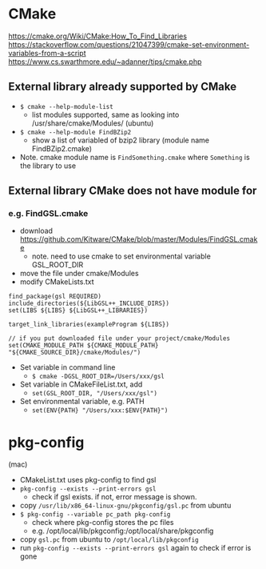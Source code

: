 # CMake
https://cmake.org/Wiki/CMake:How_To_Find_Libraries
https://stackoverflow.com/questions/21047399/cmake-set-environment-variables-from-a-script
https://www.cs.swarthmore.edu/~adanner/tips/cmake.php

## External library already supported by CMake
- `$ cmake --help-module-list`
  - list modules supported, same as looking into /usr/share/cmake/Modules/ (ubuntu)
- `$ cmake --help-module FindBZip2`
  - show a list of variabled of bzip2 library (module name FindBZip2.cmake)
- Note. cmake module name is `FindSomething.cmake` where `Something` is the library to use

## External library CMake does not have module for
### e.g. FindGSL.cmake
- download https://github.com/Kitware/CMake/blob/master/Modules/FindGSL.cmake
  - note. need to use cmake to set environmental variable GSL_ROOT_DIR
- move the file under cmake/Modules
- modify CMakeLists.txt
```
find_package(gsl REQUIRED)
include_directories(${LibGSL++_INCLUDE_DIRS})
set(LIBS ${LIBS} ${LibGSL++_LIBRARIES})

target_link_libraries(exampleProgram ${LIBS})

// if you put downloaded file under your project/cmake/Modules
set(CMAKE_MODULE_PATH ${CMAKE_MODULE_PATH} "${CMAKE_SOURCE_DIR}/cmake/Modules/")
```
- Set variable in command line
  - `$ cmake -DGSL_ROOT_DIR=/Users/xxx/gsl`
- Set variable in CMakeFileList.txt, add
  - `set(GSL_ROOT_DIR, "/Users/xxx/gsl")`
- Set environmental variable, e.g. PATH
  - `set(ENV{PATH} "/Users/xxx:$ENV{PATH}")`

# pkg-config
(mac)
- CMakeList.txt uses pkg-config to find gsl
- `pkg-config --exists --print-errors gsl`
  - check if gsl exists. if not, error message is shown. 
- copy `/usr/lib/x86_64-linux-gnu/pkgconfig/gsl.pc` from ubuntu
- `$ pkg-config --variable pc_path pkg-config`
  - check where pkg-config stores the pc files
  - e.g. /opt/local/lib/pkgconfig:/opt/local/share/pkgconfig
- copy `gsl.pc` from ubuntu to `/opt/local/lib/pkgconfig`
- run `pkg-config --exists --print-errors gsl` again to check if error is gone